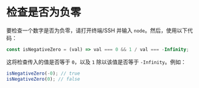 # 检查是否为负零

要检查一个数字是否为负零，请打开终端/SSH 并输入 `node`。然后，使用以下代码：

```js
const isNegativeZero = (val) => val === 0 && 1 / val === -Infinity;
```

这将检查传入的值是否等于 `0`，以及 `1` 除以该值是否等于 `-Infinity`。例如：

```js
isNegativeZero(-0); // true
isNegativeZero(0); // false
```
